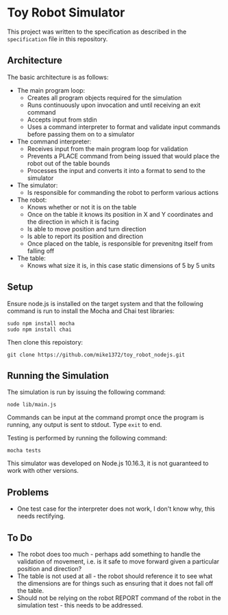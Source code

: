 Toy Robot Simulator
===================

This project was written to the specification as described in the ```specification``` file in this repository.

Architecture
------------

The basic architecture is as follows:
* The main program loop:
    * Creates all program objects required for the simulation
    * Runs continuously upon invocation and until receiving an exit command
    * Accepts input from stdin
    * Uses a command interpreter to format and validate input commands before passing them on to a simulator
* The command interpreter:
	* Receives input from the main program loop for validation
    * Prevents a PLACE command from being issued that would place the robot out of the table bounds
	* Processes the input and converts it into a format to send to the simulator
* The simulator:
	* Is responsible for commanding the robot to perform various actions
* The robot:
	* Knows whether or not it is on the table
	* Once on the table it knows its position in X and Y coordinates and the direction in which it is facing
	* Is able to move position and turn direction
	* Is able to report its position and direction
    * Once placed on the table, is responsible for prevenitng itself from falling off
* The table:
    * Knows what size it is, in this case static dimensions of 5 by 5 units

Setup
-----

Ensure node.js is installed on the target system and that the following command is run to install the Mocha and Chai test libraries:

```
sudo npm install mocha
sudo npm install chai
```

Then clone this repoistory:

```
git clone https://github.com/mike1372/toy_robot_nodejs.git
```

Running the Simulation
----------------------

The simulation is run by issuing the following command:

```
node lib/main.js
```

Commands can be input at the command prompt once the program is running, any output is sent to stdout. Type ```exit``` to end.

Testing is performed by running the following command:

```
mocha tests
```

This simulator was developed on Node.js 10.16.3, it is not guaranteed to work with other versions.

Problems
--------

* One test case for the interpreter does not work, I don't know why, this needs rectifying.

To Do
-----

* The robot does too much - perhaps add something to handle the validation of movement, i.e. is it safe to move forward given a particular position and direction?
* The table is not used at all - the robot should reference it to see what the dimensions are for things such as ensuring that it does not fall off the table.
* Should not be relying on the robot REPORT command of the robot in the simulation test - this needs to be addressed.
